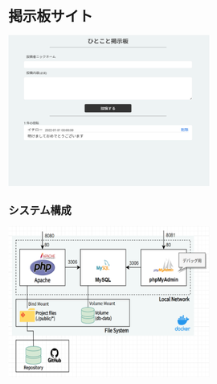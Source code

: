 # 掲示板サイト
<img src="img/message-board-preview.png" width=400 height=300>

## システム構成
<img src="img/message-board.png"  width=400 height=300>
